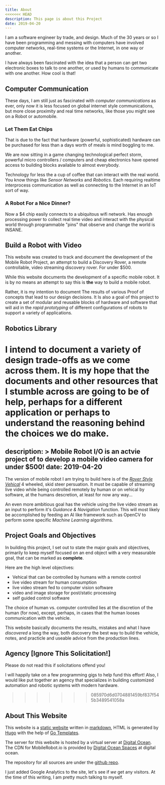 ```yaml
---
title: About
<<<<<<< HEAD
description: This page is about this Project
date: 2019-04-20
---
```


I am a software engineer by trade, and design.  Much of the 30 years
or so I have been programming and messing with computers have involved
computer networks, real-time systems or the Internet, in one way or
another.

I have always been fascinated with the idea that a person can get two
electronic boxes to talk to one another, or used by humans to
communicate with one another.  How cool is that!

## Computer Communication

These days, I am still just as fascinated with _computer
communications_ as ever, only now it is less focused on global
internet style communications, but more close proximity and real time
networks, like those you might see on a Robot or automobile. 

### Let Them Eat Chips

That is due to the fact that hardware (powerful, sophisticated)
hardware can be purchased for less than a days worth of meals is mind
boggling to me.

We are now sitting in a game changing technological perfect storm,
powerful micro controllers / computers and cheap electronics have
opened access to building blocks available to almost everybody.

Technology for less the a cup of coffee that can interact with the
real world.  You know things like _Sensor Networks_ and _Robotics_.
Each requiring realtime interprocess communication as well as
connecting to the Internet in an IoT sort of way.

### A Robot For a Nice Dinner?

Now a $4 chip easily connects to a ubiquitous wifi network.  Has
enough processing power to collect real time video and interact with
the physical world through programmable "pins" that observe and change
the world is INSANE.

## Build a Robot with Video

This website was created to track and document the development of the
Mobile Robot Project, an attempt to build a Discovery Rover, a remote
controllable, video streaming discovery rover.  For under $500.

While this website documents the development of a specific mobile
robot. It is by no means an attempt to say this is **the** way to
build a mobile robot.

Rather, it is my intention to document The results of various Proof of
concepts that lead to our design decisions.  It  Is also a goal of this
project to create a set of modular and reusable blocks of hardware and
software that will aid in the _rapid prototyping_ of different
configurations of robots to support a variety of applications.

## Robotics Library

I intend to document a variety of design trade-offs as we come across
them.  It is my hope that the documents and other resources that I
stumble across are going to be of help, perhaps for a different
application or perhaps to understand the reasoning behind the choices
we do make.
=======
description: >
  Mobile Robot I/O is an actvie project of to develop a mobile video
  camera for under $500!
date: 2019-04-20
---

The version of mobile robot I am trying to build here is of the
[_Rover Style Vehical_](http://todo/rover-reference) 4 wheeled, skid
steer persuation.  It must be capable of streaming live video while
being controlled remotely by human or on vehical by software, at the
humans descretion, at least for now any way...
<!--more-->

An even more ambitious goal has the vehicle using the live video
stream as an input to perform it's _Guidance & Navigation_ function.
This will most likely be accomplished by feeding an AI like framework
such as OpenCV to perform some specific _Machine Learning_
algorithms. 

## Project Goals and Objectives

In building this project, I set out to state the major goals and
objectives, primarily to keep myself focused on an end object with a
very measurable goal, that can be marked as **complete**.

Here are the high level objectives:

- Vehical that can be controlled by humans with a remote control
- live video stream for human consumption
- live video stream fed to computer vision software
- video and image storage for post/static processing 
- self guided control software
  
The choice of human vs. computer controlled lies at the discretion of
the human (for now), except, perhaps, in cases that the human looses
communication with the vehicle.

This website basically documents the results, mistakes and what I have
_discovered_ a long the way, both discovery the best way to build the
vehicle, notes, and practicle and useable advice from the production
lines. 

## Agency [Ignore This Solicitation!]

Please do not read this if solicitations offend you!

I will happily take on a few programming gigs to help fund this
effort!  Also, I would like put together an agency that specializes in
building customized automation and robotic systems with modern
hardware. 
>>>>>>> 085970d6d0704881459bf837f545b3489541058a

## About This Website

This website is a [static website](static-websites) written in
[markdown](http://daringfireball.io/markdown), HTML is generated by
[Hugo](http://gethugo.io) with the help of [Go
Templates](http://golang.org/templates/html). 

The server for this website is hosted by a virtual server at [Digital
Ocean](http://digitalocean.com).  The CDN for MobileRobot.io is
provided by [Digital Ocean Spaces](http://digitalocean.com)
at digital ocean. 

The repository for all sources are under the [github
repo](http://github.com/mobilerobot-io/mobilerobot.io). 

I just added Google Analytics to the site, let's see if _we_ get any
visitors.  At the time of this writing, I am pretty much talking to
myself.

